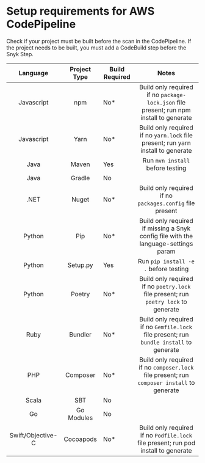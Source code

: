 # Setup requirements for AWS CodePipeline

Check if your project must be built before the scan in the CodePipeline. If the project needs to be built, you must add a CodeBuild step before the Snyk Step.

|      Language     | Project Type | Build Required |                                            Notes                                           |
| :---------------: | :----------: | -------------- | :----------------------------------------------------------------------------------------: |
|     Javascript    |      npm     | No\*           |   Build only required if no `package-lock.json` file present; run npm install to generate  |
|     Javascript    |     Yarn     | No\*           |      Build only required if no `yarn.lock` file present; run yarn install to generate      |
|        Java       |     Maven    | Yes            |                              Run `mvn install` before testing                              |
|        Java       |    Gradle    | No             |                                                                                            |
|        .NET       |     Nuget    | No\*           |                  Build only required if no `packages.config` file present                  |
|       Python      |      Pip     | No\*           |     Build only required if missing a Snyk config file with the language-settings param     |
|       Python      |   Setup.py   | Yes            |                            Run `pip install -e .` before testing                           |
|       Python      |    Poetry    | No\*           |     Build only required if no `poetry.lock` file present; run `poetry lock` to generate    |
|        Ruby       |    Bundler   | No\*           |   Build only required if no `Gemfile.lock` file present; run `bundle install` to generate  |
|        PHP        |   Composer   | No\*           | Build only required if no `composer.lock` file present; run `composer install` to generate |
|       Scala       |      SBT     | No             |                                                                                            |
|         Go        |  Go Modules  | No             |                                                                                            |
| Swift/Objective-C |   Cocoapods  | No\*           |     Build only required if no `Podfile.lock` file present; run pod install to generate     |
